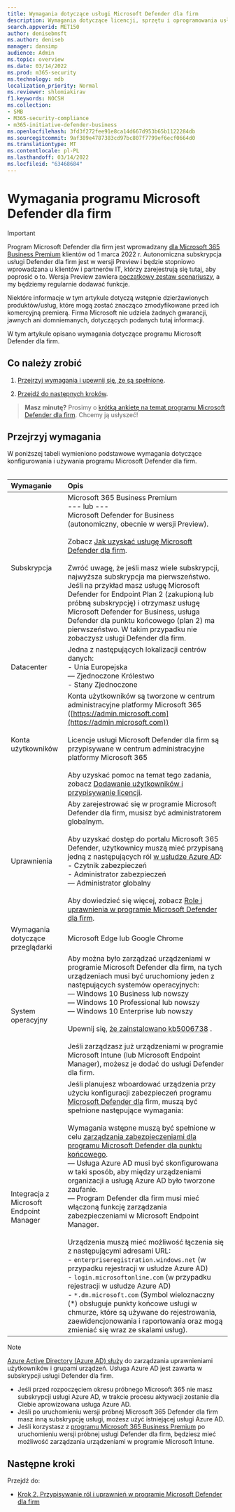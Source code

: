 ```yaml
---
title: Wymagania dotyczące usługi Microsoft Defender dla firm
description: Wymagania dotyczące licencji, sprzętu i oprogramowania usługi Microsoft Defender dla firm
search.appverid: MET150
author: denisebmsft
ms.author: deniseb
manager: dansimp
audience: Admin
ms.topic: overview
ms.date: 03/14/2022
ms.prod: m365-security
ms.technology: mdb
localization_priority: Normal
ms.reviewer: shlomiakirav
f1.keywords: NOCSH
ms.collection:
- SMB
- M365-security-compliance
- m365-initiative-defender-business
ms.openlocfilehash: 3fd3f272fee91e8ca14d667d953b65b1122284db
ms.sourcegitcommit: 9af389e4787383cd97bc807f7799ef6ecf0664d0
ms.translationtype: MT
ms.contentlocale: pl-PL
ms.lasthandoff: 03/14/2022
ms.locfileid: "63468684"
---
```

# <a name="microsoft-defender-for-business-requirements"></a>Wymagania programu Microsoft Defender dla firm

> [!IMPORTANT]
> Program Microsoft Defender dla firm jest wprowadzany [dla Microsoft 365 Business Premium](../../business-premium/index.md) klientów od 1 marca 2022 r. Autonomiczna subskrypcja usługi Defender dla firm jest w wersji Preview i będzie stopniowo wprowadzana u klientów i partnerów IT, [](https://aka.ms/mdb-preview) którzy zarejestrują się tutaj, aby poprosić o to. Wersja Preview zawiera [początkowy zestaw scenariuszy](mdb-tutorials.md#try-these-preview-scenarios), a my będziemy regularnie dodawać funkcje.
> 
> Niektóre informacje w tym artykule dotyczą wstępnie dzierżawionych produktów/usług, które mogą zostać znacząco zmodyfikowane przed ich komercyjną premierą. Firma Microsoft nie udziela żadnych gwarancji, jawnych ani domniemanych, dotyczących podanych tutaj informacji. 

W tym artykule opisano wymagania dotyczące programu Microsoft Defender dla firm.

## <a name="what-to-do"></a>Co należy zrobić

1. [Przejrzyj wymagania i upewnij się, że są spełnione](#review-the-requirements).

2. [Przejdź do następnych kroków](#next-steps).

>
> **Masz minutę?**
> Prosimy o <a href="https://microsoft.qualtrics.com/jfe/form/SV_0JPjTPHGEWTQr4y" target="_blank">krótką ankietę na temat programu Microsoft Defender dla firm</a>. Chcemy ją usłyszeć!
>

## <a name="review-the-requirements"></a>Przejrzyj wymagania

W poniższej tabeli wymieniono podstawowe wymagania dotyczące konfigurowania i używania programu Microsoft Defender dla firm. <br/><br/>

| Wymaganie | Opis |
|:---|:---|
| Subskrypcja | Microsoft 365 Business Premium <br/>--- lub ---<br/>Microsoft Defender for Business (autonomiczny, obecnie w wersji Preview). <br/><br/> Zobacz [Jak uzyskać usługę Microsoft Defender dla firm](get-defender-business.md).<br/><br/>Zwróć uwagę, że jeśli masz wiele subskrypcji, najwyższa subskrypcja ma pierwszeństwo. Jeśli na przykład masz usługę Microsoft Defender for Endpoint Plan 2 (zakupioną lub próbną subskrypcję) i otrzymasz usługę Microsoft Defender for Business, usługa Defender dla punktu końcowego (plan 2) ma pierwszeństwo. W takim przypadku nie zobaczysz usługi Defender dla firm.  |
| Datacenter | Jedna z następujących lokalizacji centrów danych: <br/>- Unia Europejska <br/>— Zjednoczone Królestwo <br/>- Stany Zjednoczone |
| Konta użytkowników | Konta użytkowników są tworzone w centrum administracyjne platformy Microsoft 365 ([https://admin.microsoft.com](https://admin.microsoft.com))<br/><br/>Licencje usługi Microsoft Defender dla firm są przypisywane w centrum administracyjne platformy Microsoft 365<br/><br/>Aby uzyskać pomoc na temat tego zadania, zobacz [Dodawanie użytkowników i przypisywanie licencji](../../admin/add-users/add-users.md). |
| Uprawnienia  | Aby zarejestrować się w programie Microsoft Defender dla firm, musisz być administratorem globalnym.<br/><br/>Aby uzyskać dostęp do portalu Microsoft 365 Defender, użytkownicy muszą mieć przypisaną jedną z następujących ról [w usłudze Azure AD](mdb-roles-permissions.md): <br/>- Czytnik zabezpieczeń<br/>- Administrator zabezpieczeń<br/>— Administrator globalny<br/><br/>Aby dowiedzieć się więcej, zobacz [Role i uprawnienia w programie Microsoft Defender dla firm](mdb-roles-permissions.md). |
| Wymagania dotyczące przeglądarki | Microsoft Edge lub Google Chrome |
| System operacyjny | Aby można było zarządzać urządzeniami w programie Microsoft Defender dla firm, na tych urządzeniach musi być uruchomiony jeden z następujących systemów operacyjnych: <br/>— Windows 10 Business lub nowszy <br/>— Windows 10 Professional lub nowszy <br/>— Windows 10 Enterprise lub nowszy <br/><br/>Upewnij się, [że zainstalowano kb5006738](https://support.microsoft.com/topic/october-26-2021-kb5006738-os-builds-19041-1320-19042-1320-and-19043-1320-preview-ccbce6bf-ae00-4e66-9789-ce8e7ea35541) . <br/><br/>Jeśli zarządzasz już urządzeniami w programie Microsoft Intune (lub Microsoft Endpoint Manager), możesz je dodać do usługi Defender dla firm. |
| Integracja z Microsoft Endpoint Manager  | Jeśli planujesz wboardować urządzenia przy użyciu konfiguracji zabezpieczeń programu [Microsoft Defender dla](mdb-onboard-devices.md#microsoft-defender-for-business-security-configuration) firm, muszą być spełnione następujące wymagania:<br/><br/>Wymagania wstępne muszą być spełnione w celu [zarządzania zabezpieczeniami dla programu Microsoft Defender dla punktu końcowego](/mem/intune/protect/mde-security-integration).<br/>— Usługa Azure AD musi być skonfigurowana w taki sposób, aby między urządzeniami organizacji a usługą Azure AD było tworzone zaufanie. <br/>— Program Defender dla firm musi mieć włączoną funkcję zarządzania zabezpieczeniami w Microsoft Endpoint Manager.<br/><br/>Urządzenia muszą mieć możliwość łączenia się z następującymi adresami URL:<br/>- `enterpriseregistration.windows.net` (w przypadku rejestracji w usłudze Azure AD)<br/>- `login.microsoftonline.com` (w przypadku rejestracji w usłudze Azure AD)<br/>- `*.dm.microsoft.com` (Symbol wieloznaczny (*) obsługuje punkty końcowe usługi w chmurze, które są używane do rejestrowania, zaewidencjonowania i raportowania oraz mogą zmieniać się wraz ze skalami usług). |

> [!NOTE]
> [Azure Active Directory (Azure AD) służy](/azure/active-directory/fundamentals/active-directory-whatis) do zarządzania uprawnieniami użytkowników i grupami urządzeń. Usługa Azure AD jest zawarta w subskrypcji usługi Defender dla firm. 
> - Jeśli przed rozpoczęciem okresu próbnego Microsoft 365 nie masz subskrypcji usługi Azure AD, w trakcie procesu aktywacji zostanie dla Ciebie aprowizowana usługa Azure AD. 
> - Jeśli po uruchomieniu wersji próbnej Microsoft 365 Defender dla firm masz inną subskrypcję usługi, możesz użyć istniejącej usługi Azure AD. 
> - Jeśli korzystasz z [programu Microsoft 365 Business Premium](../../business/index.yml) po uruchomieniu wersji próbnej usługi Defender dla firm, będziesz mieć możliwość zarządzania urządzeniami w programie Microsoft Intune. 

## <a name="next-steps"></a>Następne kroki

Przejdź do:

- [Krok 2. Przypisywanie ról i uprawnień w programie Microsoft Defender dla firm](mdb-roles-permissions.md) 
 